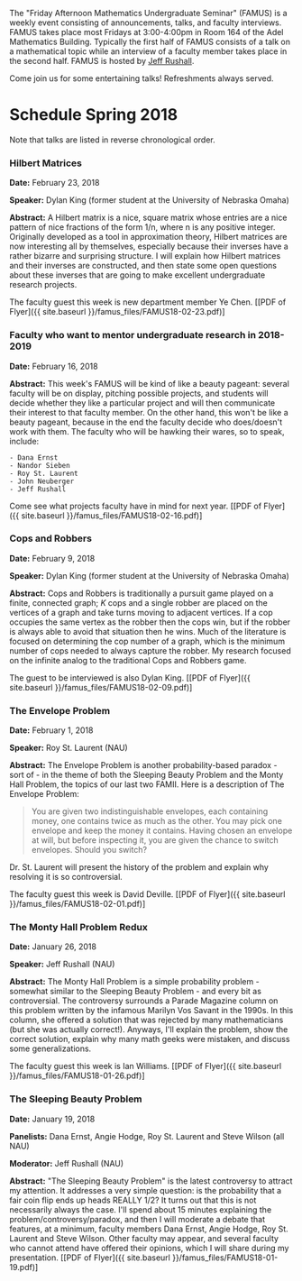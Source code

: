 The "Friday Afternoon Mathematics Undergraduate Seminar" (FAMUS) is a weekly event consisting of announcements, talks, and faculty interviews.  FAMUS takes place most Fridays at 3:00-4:00pm in Room 164 of the Adel Mathematics Building.  Typically the first half of FAMUS consists of a talk on a mathematical topic while an interview of a faculty member takes place in the second half. FAMUS is hosted by [Jeff Rushall](https://nau.edu/cefns/natsci/math/directory-full-time/rushall-jeff/).

Come join us for some entertaining talks!  Refreshments always served.

# Schedule Spring 2018 #

Note that talks are listed in reverse chronological order.

### Hilbert Matrices ###

**Date:** February 23, 2018

**Speaker:** Dylan King (former student at the University of Nebraska Omaha)

**Abstract:**  A Hilbert matrix is a nice, square matrix whose entries are a nice pattern of nice fractions of the form 1/n, where n is any positive integer.  Originally developed as a tool in approximation theory, Hilbert matrices are now interesting all by themselves, especially because their inverses have a rather bizarre and surprising structure.  I will explain how Hilbert matrices and their inverses are constructed, and then state some open questions about these inverses that are going to make excellent undergraduate research projects.  

The faculty guest this week is new department member Ye Chen.  [[PDF of Flyer]({{ site.baseurl }}/famus_files/FAMUS18-02-23.pdf)]

### Faculty who want to mentor undergraduate research in 2018-2019  ###

**Date:** February 16, 2018

**Abstract:** This week's FAMUS will be kind of like a beauty pageant: several faculty will be on display, pitching possible projects, and students will decide whether they like a particular project and will then communicate their interest to that faculty member.  On the other hand, this won't be like a beauty pageant, because in the end the faculty decide who does/doesn't work with them.  The faculty who will be hawking their wares, so to speak, include:

    - Dana Ernst
    - Nandor Sieben
    - Roy St. Laurent
    - John Neuberger
    - Jeff Rushall

Come see what projects faculty have in mind for next year.  [[PDF of Flyer]({{ site.baseurl }}/famus_files/FAMUS18-02-16.pdf)]

### Cops and Robbers  ###

**Date:** February 9, 2018

**Speaker:** Dylan King (former student at the University of Nebraska Omaha)

**Abstract:**  Cops and Robbers is traditionally a pursuit game played on a finite, connected graph; $K$ cops and a single robber are placed on the vertices of a graph and take turns moving to adjacent vertices.  If a cop occupies the same vertex as the robber then the cops win, but if the robber is always able to avoid that situation then he wins.  Much of the literature is focused on determining the cop number of a graph, which is the minimum number of cops needed to always capture the robber.  My research focused on the infinite analog to the traditional Cops and Robbers game.

The guest to be interviewed is also Dylan King.  [[PDF of Flyer]({{ site.baseurl }}/famus_files/FAMUS18-02-09.pdf)]

### The Envelope Problem  ###

**Date:** February 1, 2018

**Speaker:** Roy St. Laurent (NAU)

**Abstract:**  The Envelope Problem is another probability-based paradox - sort of - in the theme of both the Sleeping Beauty Problem and the Monty Hall Problem, the topics of our last two FAMII.  Here is a description of The Envelope Problem:

> You are given two indistinguishable envelopes, each containing money, one contains twice as much as the other. You may pick one envelope and keep the money it contains.  Having chosen an envelope at will, but before inspecting it, you are given the chance to switch envelopes. Should you switch?

Dr. St. Laurent will present the history of the problem and explain why resolving it is so controversial.

The faculty guest this week is David Deville.  [[PDF of Flyer]({{ site.baseurl }}/famus_files/FAMUS18-02-01.pdf)]

### The Monty Hall Problem Redux  ###

**Date:** January 26, 2018

**Speaker:** Jeff Rushall (NAU)

**Abstract:**  The Monty Hall Problem is a simple probability problem - somewhat similar to the Sleeping Beauty Problem - and every bit as controversial.  The controversy surrounds a Parade Magazine column on this problem written by the infamous Marilyn Vos Savant in the 1990s.  In this column, she offered a solution that was rejected by many mathematicians (but she was actually correct!).  Anyways, I'll explain the problem, show the correct solution, explain why many math geeks were mistaken, and discuss some generalizations.

The faculty guest this week is Ian Williams.  [[PDF of Flyer]({{ site.baseurl }}/famus_files/FAMUS18-01-26.pdf)]

###  The Sleeping Beauty Problem  ###

**Date:** January 19, 2018

**Panelists:** Dana Ernst, Angie Hodge, Roy St. Laurent and Steve Wilson (all NAU)

**Moderator:** Jeff Rushall (NAU)

**Abstract:** "The Sleeping Beauty Problem" is the latest controversy to attract my attention.  It addresses a very simple question: is the probability that a fair coin flip ends up heads REALLY 1/2?  It turns out that this is not necessarily always the case.  I'll spend about 15 minutes explaining the problem/controversy/paradox, and then I will moderate a debate that features, at a minimum, faculty members Dana Ernst, Angie Hodge, Roy St. Laurent and Steve Wilson.  Other faculty may appear, and several faculty who cannot attend have offered their opinions, which I will share during my presentation.  [[PDF of Flyer]({{ site.baseurl }}/famus_files/FAMUS18-01-19.pdf)]

<!-- ###  Cantor, Sierpinski, and Menger Madness  ###

**Date:** December 1, 2017

**Speaker:** Jeff Rushall (NAU)

**Abstract:**  This week's topic is intriguing and based on the following questions:

  1. Is it possible to remove all points from the interval [0, 1] and have anything left?
  2. Is it possible to remove all points from the unit square and have anything left?
  3. Is it possible to remove all points from the unit cube and have anything left?

The answer to all three questions is YES.  And for the record, what is left is very, very bizarre.  And for the record, what is left is going to be discussed and investigated by the NAU Math Club next spring!  (They are going to build a partially-constructed Menger sponge.) After the talk, there will be no faculty guest interview.  Instead, we will watch 2 short and informative videos about one of the aforementioned bizarre objects.  [[PDF of Flyer]({{ site.baseurl }}/famus_files/FAMUS17-12-01.pdf)]

###  Should you consider graduate school in Math/Stat/Math Ed?  ###

**Date:** November 17, 2017

**Speaker:** Terry Blows (NAU) and a few current/former NAU grad students in Math/Stat/Math Ed

**Abstract:**  The talk will focus on this question: Why should YOU consider grad school in math, statistics or math education? After the talk, PIZZA WILL BE SERVED.  There is no faculty guest this week. Instead, PIZZA WILL BE SERVED.  All are welcome to attend!   [[PDF of Flyer]({{ site.baseurl }}/famus_files/FAMUS17-11-17.pdf)]

### Julia Sets (a.k.a. Complex Numbers in Motion) (a.k.a. Repeating Yourself Isn't Always a Bad Thing)  ###

**Date:** November 3, 2017

**Speaker:** Matt Fahy (NAU)

**Abstract:**  Complex numbers move around in interesting ways when subject to (even pretty simple) operations.  I will use a series of visualizations to investigate the motion of sets of complex numbers under certain functions and show how such investigation can result in famously strange geometric objects.

The faculty guest this week is, not surprisingly, Matt Fahy.  [[PDF of Flyer]({{ site.baseurl }}/famus_files/FAMUS17-11-03.pdf)]

### The ubiquitous Catalan numbers, part 2 ###

**Date:** October 27, 2017

**Speaker:** [Dana C. Ernst](http://danaernst.com) (NAU)

**Abstract:**  In last week's episode, we introduced the Catalan numbers and explored a few collections of objects that were counted by the Catalan numbers.  In this episode, we will start by reviewing what we covered last week and then play with a few more collections of objects, each of which is counted by the Catalan numbers.  Attendance at last week's talk not required.

The faculty guest is Bahattin Yildiz, our new professor of mathematics.  [[PDF of Flyer]({{ site.baseurl }}/famus_files/FAMUS17-10-27.pdf)]

### The ubiquitous Catalan numbers ###

**Date:** October 20, 2017

**Speaker:** [Dana C. Ernst](http://danaernst.com) (NAU)

**Abstract:** In this talk, we will discuss my favorite sequence of numbers: the Catalan numbers.  The Catalan numbers are a sequence of natural numbers that crop up with surprising frequency in counting problems. The first few numbers in the sequence are 1, 1, 2, 5, 14, 42, 132.  After a brief history of the sequence, we will take a tour of several collections of objects, each of which is counted by the Catalan numbers. Our exploration will provide an introduction to a field of mathematics called enumerative combinatorics.

The faculty guest is Angie Hodge, our new professor of mathematics education.  [[PDF of Flyer]({{ site.baseurl }}/famus_files/FAMUS17-10-20.pdf)]

### The Cannonball Problem ###

**Date:** October 13, 2017

**Speaker:** Jeff Rushall (NAU)

**Abstract:** The Cannonball Problem is the search for the magic number of cannonballs that can be both stacked into a perfectly-shaped square pyramid AND be laid out on the ground as a perfect square.  The problem goes back centuries, and the full tale includes talk of the Ancient Greeks, snowflakes and pirates.

The faculty guest is [Nandor Sieben](http://jan.ucc.nau.edu/ns46/).  [[PDF of Flyer]({{ site.baseurl }}/famus_files/FAMUS17-10-13.pdf)]

### Topological Quantum Computation: On Classification of Low-Dimensional Irreducible Representations of B5 ###

**Date:** October 6, 2017

**Speaker:** Etude Oneel-Judy (NAU undergrad)

**Abstract:** The design for a topological quantum computer is based on anyon braiding. It uses topology to protect quantum information against decoherence. We may model the space-time trajectory of a system of $n$ anyons with the $n$-strand braid group $B_n$. Storing and manipulating information in the representation spaces of $B_n$ is the foundation of Topological Quantum Computation. I developed an algorithm that allowed the classification of the unitarizable representations with dimension 5 or less for the braid group $B_5$.

The faculty guest is Ellie Kennedy.  [[PDF of Flyer]({{ site.baseurl }}/famus_files/FAMUS17-10-06.pdf)]

### Famous Mathematical Blunders ###

**Date:** September 29, 2017

**Speaker:** Jeff Rushall (NAU)

**Abstract:** This talk will present some moments in mathematical history where some well-known mathematicians made some semi-embarrassing mistakes while trying to solve some well-known problems.  It's a bit of history, a bit of comedy, and is intended to be both fun and enlightening.

The faculty guest is Sal Vera.  [[PDF of Flyer]({{ site.baseurl }}/famus_files/FAMUS17-09-29.pdf)]

### Gauss' Circle Problem ###

**Date:** September 22, 2017

**Speaker:** Jeff Rushall (NAU)

**Abstract:** This talk focuses on a famous puzzle first investigated by Gauss: counting the number of integer lattice points that lie inside a circle of radius "r" centered at the origin.  Much is known about this problem, but there are still some unanswered questions involving the preciseness of the formulas used for estimating the number of such points.

The faculty guest this week is [Dr. Dana Ernst](http://danaernst.com).  [[PDF of Flyer]({{ site.baseurl }}/famus_files/FAMUS17-09-22.pdf)]

### Fermat Primes ###

**Date:** September 15, 2017

**Speaker:** Jeff Rushall (NAU)

**Abstract:** I will talk explain a curious piece of mathematical history - namely, the discovery of a special set of prime numbers that are now known as Fermat primes - and what their discoverer, Pierre de Fermat, got right and what he got wrong.  I will also explain why Fermat primes are still interesting today.

The faculty guest this week is Dr. Terry Crites, who is our current department chair.  [[PDF of Flyer]({{ site.baseurl }}/famus_files/FAMUS17-09-15.pdf)]

### What did I do this summer? ###

**Date:** September 8, 2017

**Speaker:** Jeff Rushall (NAU)

**Abstract:** I will talk about the math I did, the traveling I did (to some semi-exotic places), and show you some really neat pictures (involving both math and traveling).

The faculty guest this week is Amy Rushall, who (among many other very important things) happens to be the new Academic Director of the Lumberjack Math Center.  [[PDF of Flyer]({{ site.baseurl }}/famus_files/FAMUS17-09-08.pdf)] -->
